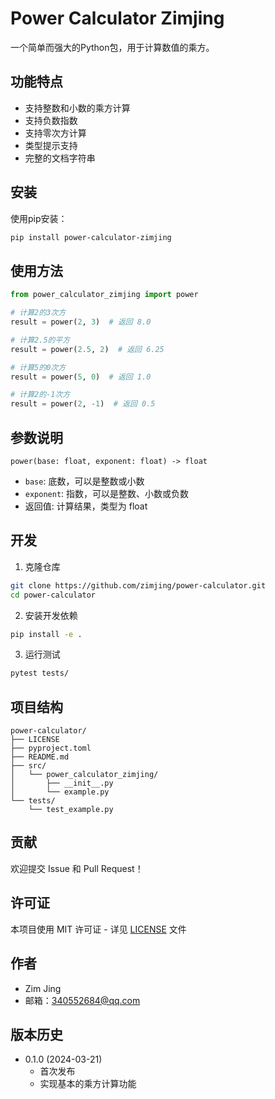 # Power Calculator Zimjing

一个简单而强大的Python包，用于计算数值的乘方。

## 功能特点

- 支持整数和小数的乘方计算
- 支持负数指数
- 支持零次方计算
- 类型提示支持
- 完整的文档字符串

## 安装

使用pip安装：

```bash
pip install power-calculator-zimjing
```

## 使用方法

```python
from power_calculator_zimjing import power

# 计算2的3次方
result = power(2, 3)  # 返回 8.0

# 计算2.5的平方
result = power(2.5, 2)  # 返回 6.25

# 计算5的0次方
result = power(5, 0)  # 返回 1.0

# 计算2的-1次方
result = power(2, -1)  # 返回 0.5
```

## 参数说明

`power(base: float, exponent: float) -> float`

- `base`: 底数，可以是整数或小数
- `exponent`: 指数，可以是整数、小数或负数
- 返回值: 计算结果，类型为 float

## 开发

1. 克隆仓库
```bash
git clone https://github.com/zimjing/power-calculator.git
cd power-calculator
```

2. 安装开发依赖
```bash
pip install -e .
```

3. 运行测试
```bash
pytest tests/
```

## 项目结构

```
power-calculator/
├── LICENSE
├── pyproject.toml
├── README.md
├── src/
│   └── power_calculator_zimjing/
│       ├── __init__.py
│       └── example.py
└── tests/
    └── test_example.py
```

## 贡献

欢迎提交 Issue 和 Pull Request！

## 许可证

本项目使用 MIT 许可证 - 详见 [LICENSE](LICENSE) 文件

## 作者

- Zim Jing
- 邮箱：340552684@qq.com

## 版本历史

- 0.1.0 (2024-03-21)
  - 首次发布
  - 实现基本的乘方计算功能